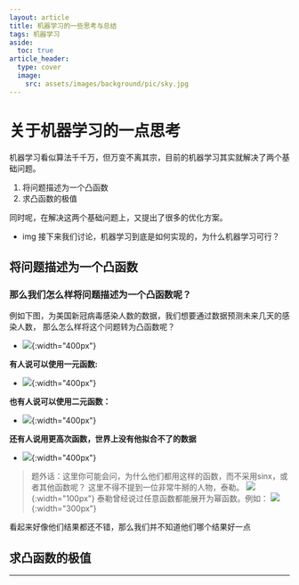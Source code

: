 ```yaml
---
layout: article
title: 机器学习的一些思考与总结
tags: 机器学习
aside:
  toc: true
article_header:
  type: cover
  image:
    src: assets/images/background/pic/sky.jpg
---
```

# 关于机器学习的一点思考
机器学习看似算法千千万，但万变不离其宗，目前的机器学习其实就解决了两个基础问题。
1. 将问题描述为一个凸函数
2. 求凸函数的极值

同时呢，在解决这两个基础问题上，又提出了很多的优化方案。
- img
接下来我们讨论，机器学习到底是如何实现的，为什么机器学习可行？
## 将问题描述为一个凸函数
### 那么我们怎么样将问题描述为一个凸函数呢？
例如下图，为美国新冠病毒感染人数的数据，我们想要通过数据预测未来几天的感染人数，
那么怎么样将这个问题转为凸函数呢？

- ![](https://socofels.github.io/assets/images/generate_img/covid-19.jpg){:width="400px"}

**有人说可以使用一元函数:**
- ![](https://socofels.github.io/assets/images/generate_img/covid-19-1.jpg){:width="400px"}

**也有人说可以使用二元函数：**
- ![](https://socofels.github.io/assets/images/generate_img/covid-19-2.jpg){:width="400px"}

**还有人说用更高次函数，世界上没有他拟合不了的数据**
- ![](https://socofels.github.io/assets/images/generate_img/covid-19-3.jpg){:width="400px"}

>题外话：这里你可能会问，为什么他们都用这样的函数，而不采用sinx，或者其他函数呢？
>这里不得不提到一位非常牛掰的人物，泰勒。
>![](https://socofels.github.io/assets/images/blogimg/Taylor.jpeg){:width="100px"}
>泰勒曾经说过任意函数都能展开为幂函数。例如：
>![](https://socofels.github.io/assets/images/blogimg/formula.png){:width="300px"}

看起来好像他们结果都还不错，那么我们并不知道他们哪个结果好一点
## 求凸函数的极值

<!--more-->

---
